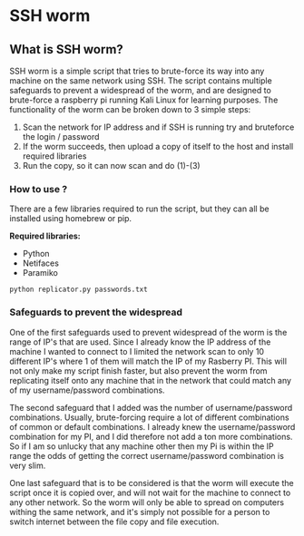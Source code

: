 # SSH worm

## What is SSH worm?
SSH worm is a simple script that tries to brute-force its way into any machine on the same network using SSH. The script contains multiple safeguards to prevent a widespread of the worm, and are designed to brute-force a raspberry pi running Kali Linux for learning purposes. The functionality of the worm can be broken down to 3 simple steps: 

1. Scan the network for IP address and if SSH is running try and bruteforce the login / password 
2. If the worm succeeds, then upload a copy of itself to the host and install required libraries
3. Run the copy, so it can now scan and do (1)-(3) 

### How to use ?
There are a few libraries required to run the script, but they can all be installed using homebrew or pip.

**Required libraries:** 
- Python 
- Netifaces
- Paramiko

 ~~~~ 
 python replicator.py passwords.txt
 ~~~~ 
 ### Safeguards to prevent the widespread
 One of the first safeguards used to prevent widespread of the worm is the range of IP's that are used. Since I already know the IP address of the machine I wanted to connect to I limited the network scan to only 10 different IP's where 1 of them will match the IP of my Rasberry PI. This will not only make my script finish faster, but also prevent the worm from replicating itself onto any machine that in the network that could match any of my username/password combinations.
 
 The second safeguard that I added was the number of username/password combinations. Usually, brute-forcing require a lot of different combinations of common or default combinations. I already knew the username/password combination for my PI, and I did therefore not add a ton more combinations. So if I am so unlucky that any machine other then my Pi is within the IP range the odds of getting the correct username/password combination is very slim. 
 
 One last safeguard that is to be considered is that the worm will execute the script once it is copied over, and will not wait for the machine to connect to any other network. So the worm will only be able to spread on computers withing the same network, and it's simply not possible for a person to switch internet between the file copy and file execution. 
